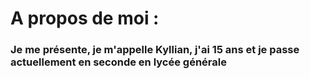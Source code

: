# A propos de moi :
### Je me présente, je m'appelle Kyllian, j'ai 15 ans et je passe actuellement en seconde en lycée générale
